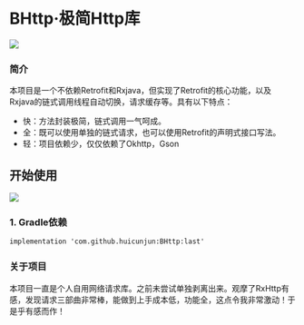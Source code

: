 # BHttp·极简Http库

<img src="https://v1.jinrishici.com/all.svg">

### 简介

本项目是一个不依赖Retrofit和Rxjava，但实现了Retrofit的核心功能，以及Rxjava的链式调用线程自动切换，请求缓存等。具有以下特点：

* 快：方法封装极简，链式调用一气呵成。
* 全：既可以使用单独的链式请求，也可以使用Retrofit的声明式接口写法。
* 轻：项目依赖少，仅仅依赖了Okhttp，Gson





## 开始使用
 [![](https://jitpack.io/v/huicunjun/BHttp.svg)](https://jitpack.io/#huicunjun/BHttp)
### 1.  Gradle依赖 

```html
implementation 'com.github.huicunjun:BHttp:last'
```

### 关于项目
本项目一直是个人自用网络请求库。之前未尝试单独剥离出来。观摩了RxHttp有感，发现请求三部曲非常棒，能做到上手成本低，功能全，这点令我非常激动！于是乎有感而作！

